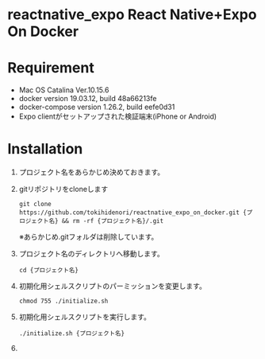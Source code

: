 # reactnative_expo React Native+Expo On Docker

# Requirement

- Mac OS Catalina Ver.10.15.6
- docker version 19.03.12, build 48a66213fe
- docker-compose version 1.26.2, build eefe0d31
- Expo clientがセットアップされた検証端末(iPhone or Android)

# Installation

1. プロジェクト名をあらかじめ決めておきます。

1. gitリポジトリをcloneします

    ```
    git clone https://github.com/tokihidenori/reactnative_expo_on_docker.git {プロジェクト名} && rm -rf {プロジェクト名}/.git
    ```

    ※あらかじめ.gitフォルダは削除しています。

1. プロジェクト名のディレクトリへ移動します。

    ```
    cd {プロジェクト名}
    ```

1. 初期化用シェルスクリプトのパーミッションを変更します。

    ```
    chmod 755 ./initialize.sh
    ```

1. 初期化用シェルスクリプトを実行します。

    ```
    ./initialize.sh {プロジェクト名}
    ```

1. 
